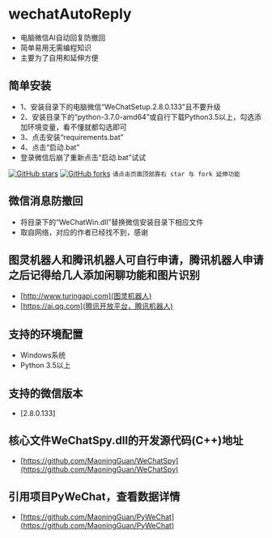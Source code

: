 # wechatAutoReply
* 电脑微信AI自动回复防撤回
* 简单易用无需编程知识
* 主要为了自用和延伸方便

## 简单安装
* 1、安装目录下的电脑微信“WeChatSetup.2.8.0.133”且不要升级
* 2、安装目录下的“python-3.7.0-amd64”或自行下载Python3.5以上，勾选添加环境变量，看不懂就都勾选即可
* 3、点击安装“requirements.bat”
* 4、点击“启动.bat”
* 登录微信后崩了重新点击“启动.bat”试试

[![GitHub stars](https://img.shields.io/github/stars/LanioHe/wechatAutoReply.svg?style=social)](https://github.com/LanioHe/wechatAutoReply/stargazers)     [![GitHub forks](https://img.shields.io/github/forks/LanioHe/wechatAutoReply.svg?style=social)](https://github.com/LanioHe/wechatAutoReply/network/members)  `请点击页面顶部靠右 star 与 fork 延伸功能`

## 微信消息防撤回
* 将目录下的“WeChatWin.dll”替换微信安装目录下相应文件
* 取自网络，对应的作者已经找不到，感谢

## 图灵机器人和腾讯机器人可自行申请，腾讯机器人申请之后记得给几人添加闲聊功能和图片识别
* [http://www.turingapi.com](图灵机器人)
* [https://ai.qq.com](腾讯开放平台，腾讯机器人)

## 支持的环境配置
* Windows系统
* Python 3.5以上

## 支持的微信版本
* [2.8.0.133]

## 核心文件WeChatSpy.dll的开发源代码(C++)地址
* [https://github.com/MaoningGuan/WeChatSpy](https://github.com/MaoningGuan/WeChatSpy)
## 引用项目PyWeChat，查看数据详情
* [https://github.com/MaoningGuan/PyWeChat](https://github.com/MaoningGuan/PyWeChat)

